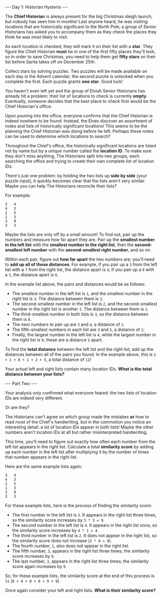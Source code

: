 \--- Day 1: Historian Hysteria ---

The **Chief Historian** is always present for the big Christmas sleigh launch, but nobody has seen him in months! Last anyone heard, he was visiting locations that are historically significant to the North Pole; a group of Senior Historians has asked you to accompany them as they check the places they think he was most likely to visit.

As each location is checked, they will mark it on their list with a **star**. They figure the Chief Historian **must** be in one of the first fifty places they'll look, so in order to save Christmas, you need to help them get **fifty stars** on their list before Santa takes off on December 25th.

Collect stars by solving puzzles. Two puzzles will be made available on each day in the Advent calendar; the second puzzle is unlocked when you complete the first. Each puzzle grants **one star**. Good luck!

You haven't even left yet and the group of Elvish Senior Historians has already hit a problem: their list of locations to check is currently **empty**. Eventually, someone decides that the best place to check first would be the Chief Historian's office.

Upon pouring into the office, everyone confirms that the Chief Historian is indeed nowhere to be found. Instead, the Elves discover an assortment of notes and lists of historically significant locations! This seems to be the planning the Chief Historian was doing before he left. Perhaps these notes can be used to determine which locations to search?

Throughout the Chief's office, the historically significant locations are listed not by name but by a unique number called the **location ID**. To make sure they don't miss anything, The Historians split into two groups, each searching the office and trying to create their own complete list of location IDs.

There's just one problem: by holding the two lists up **side by side** (your puzzle input), it quickly becomes clear that the lists aren't very similar. Maybe you can help The Historians reconcile their lists?

For example:
```
3   4
4   3
2   5
1   3
3   9
3   3
```
Maybe the lists are only off by a small amount! To find out, pair up the numbers and measure how far apart they are. Pair up the **smallest number in the left list** with the **smallest number in the right list**, then the **second-smallest left number** with the **second-smallest right number**, and so on.

Within each pair, figure out **how far apart** the two numbers are; you'll need to **add up all of those distances**. For example, if you pair up a `3` from the left list with a `7` from the right list, the distance apart is `4`; if you pair up a `9` with a `3`, the distance apart is `6`.

In the example list above, the pairs and distances would be as follows:

- The smallest number in the left list is `1`, and the smallest number in the right list is `3`. The distance between them is `2`.
- The second-smallest number in the left list is `2`, and the second-smallest number in the right list is another `3`. The distance between them is `1`.
- The third-smallest number in both lists is `3`, so the distance between them is `0`.
- The next numbers to pair up are `3` and `4`, a distance of `1`.
- The fifth-smallest numbers in each list are `3` and `5`, a distance of `2`.
- Finally, the largest number in the left list is `4`, while the largest number in the right list is `9`; these are a distance `5` apart.

To find the **total distance** between the left list and the right list, add up the distances between all of the pairs you found. In the example above, this is `2 + 1 + 0 + 1 + 2 + 5`, a total distance of `11`!

Your actual left and right lists contain many location IDs. **What is the total distance between your lists?**

\--- Part Two ---

Your analysis only confirmed what everyone feared: the two lists of location IDs are indeed very different.

Or are they?

The Historians can't agree on which group made the mistakes **or** how to read most of the Chief's handwriting, but in the commotion you notice an interesting detail: a lot of location IDs appear in both lists! Maybe the other numbers aren't location IDs at all but rather misinterpreted handwriting.

This time, you'll need to figure out exactly how often each number from the left list appears in the right list. Calculate a total **similarity score** by adding up each number in the left list after multiplying it by the number of times that number appears in the right list.

Here are the same example lists again:
```
3   4
4   3
2   5
1   3
3   9
3   3
```
For these example lists, here is the process of finding the similarity score:

- The first number in the left list is `3`. It appears in the right list three times, so the similarity score increases by `3 * 3 = 9`.
- The second number in the left list is `4`. It appears in the right list once, so the similarity score increases by `4 * 1 = 4`.
- The third number in the left list is `2`. It does not appear in the right list, so the similarity score does not increase (`2 * 0 = 0`).
- The fourth number, `1`, also does not appear in the right list.
- The fifth number, `3`, appears in the right list three times; the similarity score increases by `9`.
- The last number, `3`, appears in the right list three times; the similarity score again increases by `9`.


So, for these example lists, the similarity score at the end of this process is `31` (`9 + 4 + 0 + 0 + 9 + 9`).

Once again consider your left and right lists. **What is their similarity score?**